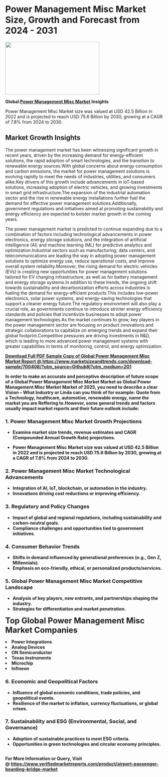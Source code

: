 <H1>Power Management Misc Market Size, Growth and Forecast from 2024 - 2031</H1><img class="aligncenter size-medium wp-image-584254" src="https://thirdeyenews.in/wp-content/uploads/2024/09/Global-Market-Research-300x168.jpeg" alt="" width="300" height="168" /><p><strong>Global&nbsp;<a href="https://www.marketsizeandtrends.com/download-sample/700408/?utm_source=Github8j?utm_medium=201">Power Management Misc Market</a> Insights</strong></p><p>Power Management Misc Market size was valued at USD 42.5 Billion in 2022 and is projected to reach USD 75.6 Billion by 2030, growing at a CAGR of 7.8% from 2024 to 2030.</p><p><h2>Market Growth Insights</h2> <p>The power management market has been witnessing significant growth in recent years, driven by the increasing demand for energy-efficient solutions, the rapid adoption of smart technologies, and the transition to renewable energy sources.With global concerns about energy consumption and carbon emissions, the market for power management solutions is evolving rapidly to meet the needs of industries, utilities, and consumers alike.Key drivers of this growth include advancements in IoT-based solutions, increasing adoption of electric vehicles, and growing investments in smart grid infrastructure.The expansion of the industrial automation sector and the rise in renewable energy installations further fuel the demand for effective power management solutions.Additionally, government regulations and initiatives aimed at promoting sustainability and energy efficiency are expected to bolster market growth in the coming years.</p> <p><strong><a href="#"></a></strong></p> <p>The power management market is predicted to continue expanding due to a combination of factors including technological advancements in power electronics, energy storage solutions, and the integration of artificial intelligence (AI) and machine learning (ML) for predictive analytics and optimization.Industrial sectors such as manufacturing, data centers, and telecommunications are leading the way in adopting power management solutions to optimize energy use, reduce operational costs, and improve overall system reliability.Moreover, the rising demand for electric vehicles (EVs) is creating new opportunities for power management solutions tailored for EV charging infrastructure, as well as for battery management and energy storage systems.In addition to these trends, the ongoing shift towards sustainability and decarbonization efforts across industries is fueling the demand for energy-efficient products.This includes low-power electronics, solar power systems, and energy-saving technologies that support a cleaner energy future.The regulatory environment will also play a crucial role, as governments continue to introduce stricter energy efficiency standards and policies that incentivize businesses to adopt power management technologies.As the market continues to grow, key players in the power management sector are focusing on product innovations and strategic collaborations to capitalize on emerging trends and expand their global footprint.Competitive pressures are driving investments in R&D, which is leading to more advanced power management systems with greater capabilities in terms of monitoring, control, and energy optimization.</p> <p><strong><a href="#"></p><p><span class=""><strong>Download Full PDF Sample Copy of Global Power Management Misc Market Report</strong> @ <a href="https://www.marketsizeandtrends.com/download-sample/700408/?utm_source=Github8j?utm_medium=201" target="_blank">https://www.marketsizeandtrends.com/download-sample/700408/?utm_source=Github8j?utm_medium=201</a></span></p><p>In order to make an accurate and perceptive description of future scope of a Global&nbsp;Power Management Misc Market Market as Global&nbsp;Power Management Misc Market Market of 2025, you need to describe a clear Vision &ndash; What Industry or Linda can you think of for example: Quote from a Technology, healthcare, automotive, renewable energy, name the market you are Reffering to.However, some general trends and factors usually impact market reports and their future outlook include:</p><h3>1.&nbsp;<strong>Power Management Misc Market Growth Projections</strong></h3><ul><li>Examine market size trends, revenue estimates and CAGR (Compounded Annual Growth Rate) projections.</li><li><p>Power Management Misc Market size was valued at USD 42.5 Billion in 2022 and is projected to reach USD 75.6 Billion by 2030, growing at a CAGR of 7.8% from 2024 to 2030.</p></li></ul><h3>2.&nbsp;<strong>Power Management Misc Market Technological Advancements</strong></h3><ul><li>Integration of AI, IoT, blockchain, or automation in the industry.</li><li>Innovations driving cost reductions or improving efficiency.</li></ul><h3>3.&nbsp;<strong>Regulatory and Policy Changes</strong></h3><ul><li>Impact of global and regional regulations, including sustainability and carbon-neutral goals.</li><li>Compliance challenges and opportunities tied to government initiatives.</li></ul><h3>4.&nbsp;<strong>Consumer Behavior Trends</strong></h3><ul><li>Shifts in demand influenced by generational preferences (e.g., Gen Z, Millennials).</li><li>Emphasis on eco-friendly, ethical, or personalized products/services.</li></ul><h3>5.&nbsp;<strong>Global Power Management Misc Market Competitive Landscape</strong></h3><ul><li>Analysis of key players, new entrants, and partnerships shaping the industry.</li><li>Strategies for differentiation and market penetration.</li></ul><p data-pm-slice="1 1 []"><span style="color: inherit; font-family: inherit; font-size: 25px;">Top Global Power Management Misc Market Companies</span></p><div class="" data-test-id=""><p><li>Power Integrations</li><li> Analog Devices</li><li> ON Semiconductor</li><li> Texas Instruments</li><li> Microchip</li><li> Infineon</li></p></div><h3>6.&nbsp;<strong>Economic and Geopolitical Factors</strong></h3><ul><li>Influence of global economic conditions, trade policies, and geopolitical events.</li><li>Resilience of the market to inflation, currency fluctuations, or global crises.</li></ul><h3>7.&nbsp;<strong>Sustainability and ESG (Environmental, Social, and Governance)</strong></h3><ul><li>Adoption of sustainable practices to meet ESG criteria.</li><li>Opportunities in green technologies and circular economy principles.</li></ul><h2><strong style="font-size: 14px;">For More Information or Query, Visit @&nbsp;</strong><a style="background-color: #ffffff; font-size: 14px;" href="https://www.marketsizeandtrends.com/report/power-management-misc-market/" target="_blank">https://www.verifiedmarketreports.com/product/airport-passenger-boarding-bridge-market</a></h2>